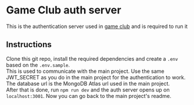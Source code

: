 # Game Club auth server

This is the authentication server used in [game club](https://github.com/Higic/Game-Club) and is required to run it

## Instructions
Clone this git repo, install the required dependencies and create a `.env` based on the `.env.sample`. \
This is used to communicate with the main project. Use the same JWT_SECRET as you do in the main project for the authentication to work. The database url is the MongoDB Atlas url used in the main project. \
After that is done, run `npm run dev` and the auth server opens up on `localhost:3001`. Now you can go back to the main project's readme.
